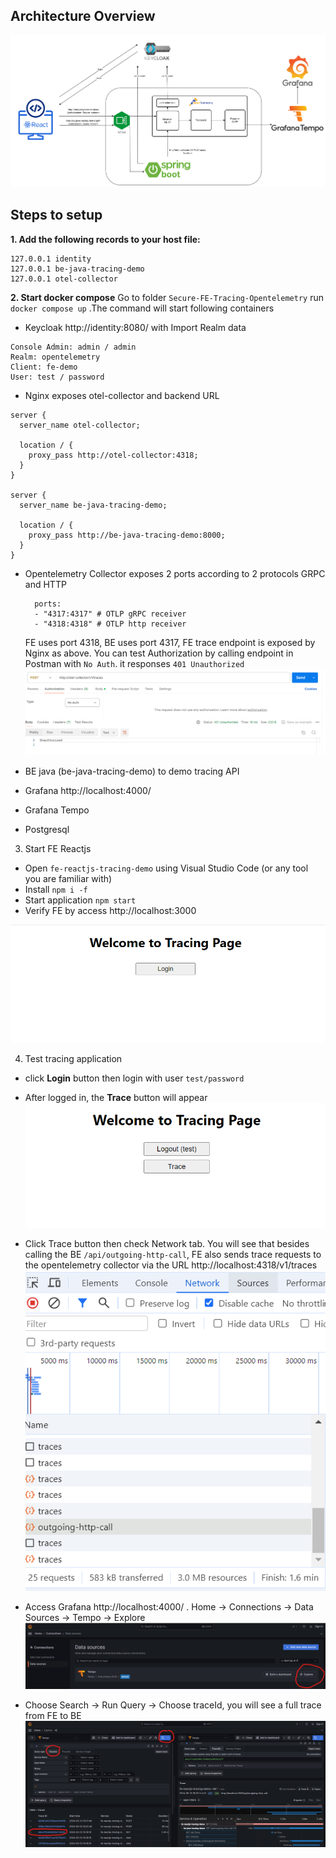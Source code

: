 ## **Architecture Overview**

![img_9.png](README_images/img_9.png)

## **Steps to setup**
**1. Add the following records to your host file:**
```
127.0.0.1 identity
127.0.0.1 be-java-tracing-demo
127.0.0.1 otel-collector
```
**2. Start docker compose** 
Go to folder `Secure-FE-Tracing-Opentelemetry` run `docker compose up` .The command will start following containers
- Keycloak http://identity:8080/ with Import Realm data
```
Console Admin: admin / admin
Realm: opentelemetry
Client: fe-demo
User: test / password
```
- Nginx exposes otel-collector and backend URL
```
server {
  server_name otel-collector;

  location / {
	proxy_pass http://otel-collector:4318;
  }
}

server {
  server_name be-java-tracing-demo;

  location / {
	proxy_pass http://be-java-tracing-demo:8000;
  }
}
```
- Opentelemetry Collector exposes 2 ports according to 2 protocols GRPC and HTTP
  ```
    ports:
    - "4317:4317" # OTLP gRPC receiver
    - "4318:4318" # OTLP http receiver
  ```
  FE uses port 4318, BE uses port 4317, FE trace endpoint is exposed by Nginx as above. You can test Authorization by calling endpoint in Postman with `No Auth`. it responses `401 Unauthorized`
  ![img_10.png](README_images/img_10.png)

- BE java (be-java-tracing-demo) to demo tracing API
- Grafana  http://localhost:4000/
- Grafana Tempo
- Postgresql

3. Start FE Reactjs
- Open `fe-reactjs-tracing-demo` using Visual Studio Code (or any tool you are familiar with)
- Install `npm i -f`
- Start application `npm start`
- Verify FE by access http://localhost:3000

![img.png](README_images/img.png)

4. Test tracing application
- click **Login** button then login with user `test/password`
- After logged in, the **Trace** button will appear
![img_4.png](README_images/img_4.png)
- Click Trace button then check Network tab. You will see that besides calling the BE `/api/outgoing-http-call`, FE also sends trace requests to the opentelemetry collector via the URL http://localhost:4318/v1/traces
![img_5.png](README_images/img_5.png)

- Access Grafana http://localhost:4000/ . Home -> Connections -> Data Sources -> Tempo -> Explore
![img_6.png](README_images/img_6.png)

- Choose Search -> Run Query -> Choose traceId, you will see a full trace from FE to BE 
![img_7.png](README_images/img_7.png)





